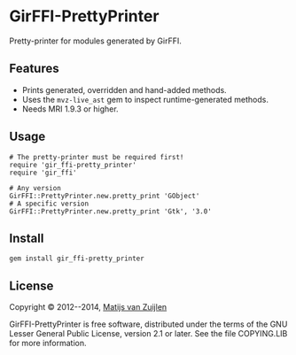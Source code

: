 # GirFFI-PrettyPrinter

Pretty-printer for modules generated by GirFFI.

## Features

* Prints generated, overridden and hand-added methods.
* Uses the `mvz-live_ast` gem to inspect runtime-generated methods.
* Needs MRI 1.9.3 or higher.

## Usage

    # The pretty-printer must be required first!
    require 'gir_ffi-pretty_printer'
    require 'gir_ffi'

    # Any version
    GirFFI::PrettyPrinter.new.pretty_print 'GObject'
    # A specific version
    GirFFI::PrettyPrinter.new.pretty_print 'Gtk', '3.0'

## Install

    gem install gir_ffi-pretty_printer

## License

Copyright &copy; 2012--2014, [Matijs van Zuijlen](http://www.matijs.net/)

GirFFI-PrettyPrinter is free software, distributed under the terms of
the GNU Lesser General Public License, version 2.1 or later. See the
file COPYING.LIB for more information.
